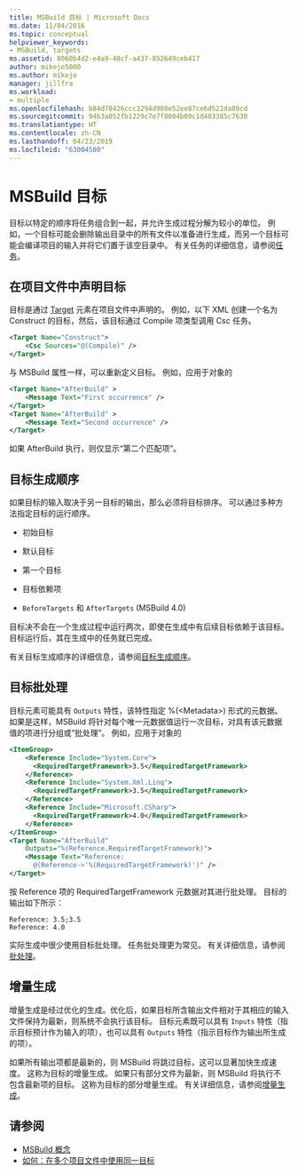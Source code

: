 ```yaml
---
title: MSBuild 目标 | Microsoft Docs
ms.date: 11/04/2016
ms.topic: conceptual
helpviewer_keywords:
- MSBuild, targets
ms.assetid: 8060b4d2-e4a9-48cf-a437-852649ceb417
author: mikejo5000
ms.author: mikejo
manager: jillfra
ms.workload:
- multiple
ms.openlocfilehash: b84d78426ccc3294d908e52ee87ce6d521da89cd
ms.sourcegitcommit: 94b3a052fb1229c7e7f8804b09c1d403385c7630
ms.translationtype: HT
ms.contentlocale: zh-CN
ms.lasthandoff: 04/23/2019
ms.locfileid: "63004580"
---
```

# <a name="msbuild-targets"></a>MSBuild 目标
目标以特定的顺序将任务组合到一起，并允许生成过程分解为较小的单位。 例如，一个目标可能会删除输出目录中的所有文件以准备进行生成，而另一个目标可能会编译项目的输入并将它们置于该空目录中。 有关任务的详细信息，请参阅[任务](../msbuild/msbuild-tasks.md)。

## <a name="declare-targets-in-the-project-file"></a>在项目文件中声明目标
 目标是通过 [Target](../msbuild/target-element-msbuild.md) 元素在项目文件中声明的。 例如，以下 XML 创建一个名为 Construct 的目标，然后，该目标通过 Compile 项类型调用 Csc 任务。

```xml
<Target Name="Construct">
    <Csc Sources="@(Compile)" />
</Target>
```

 与 MSBuild 属性一样，可以重新定义目标。 例如，应用于对象的

```xml
<Target Name="AfterBuild" >
    <Message Text="First occurrence" />
</Target>
<Target Name="AfterBuild" >
    <Message Text="Second occurrence" />
</Target>
```

 如果 AfterBuild 执行，则仅显示“第二个匹配项”。

## <a name="target-build-order"></a>目标生成顺序
 如果目标的输入取决于另一目标的输出，那么必须将目标排序。 可以通过多种方法指定目标的运行顺序。

- 初始目标

- 默认目标

- 第一个目标

- 目标依赖项

- `BeforeTargets` 和 `AfterTargets` (MSBuild 4.0)

目标决不会在一个生成过程中运行两次，即使在生成中有后续目标依赖于该目标。 目标运行后，其在生成中的任务就已完成。

有关目标生成顺序的详细信息，请参阅[目标生成顺序](../msbuild/target-build-order.md)。

## <a name="target-batching"></a>目标批处理
目标元素可能具有 `Outputs` 特性，该特性指定 %(\<Metadata>) 形式的元数据。 如果是这样，MSBuild 将针对每个唯一元数据值运行一次目标，对具有该元数据值的项进行分组或“批处理”。 例如，应用于对象的

```xml
<ItemGroup>
    <Reference Include="System.Core">
      <RequiredTargetFramework>3.5</RequiredTargetFramework>
    </Reference>
    <Reference Include="System.Xml.Linq">
      <RequiredTargetFramework>3.5</RequiredTargetFramework>
    </Reference>
    <Reference Include="Microsoft.CSharp">
      <RequiredTargetFramework>4.0</RequiredTargetFramework>
    </Reference>
</ItemGroup>
<Target Name="AfterBuild"
    Outputs="%(Reference.RequiredTargetFramework)">
    <Message Text="Reference:
      @(Reference->'%(RequiredTargetFramework)')" />
</Target>
```

 按 Reference 项的 RequiredTargetFramework 元数据对其进行批处理。 目标的输出如下所示：

```
Reference: 3.5;3.5
Reference: 4.0
```

 实际生成中很少使用目标批处理。 任务批处理更为常见。 有关详细信息，请参阅[批处理](../msbuild/msbuild-batching.md)。

## <a name="incremental-builds"></a>增量生成
 增量生成是经过优化的生成。优化后，如果目标所含输出文件相对于其相应的输入文件保持为最新，则系统不会执行该目标。 目标元素既可以具有 `Inputs` 特性（指示目标预计作为输入的项），也可以具有 `Outputs` 特性（指示目标作为输出所生成的项）。

 如果所有输出项都是最新的，则 MSBuild 将跳过目标，这可以显著加快生成速度。 这称为目标的增量生成。 如果只有部分文件为最新，则 MSBuild 将执行不包含最新项的目标。 这称为目标的部分增量生成。 有关详细信息，请参阅[增量生成](../msbuild/incremental-builds.md)。

## <a name="see-also"></a>请参阅
- [MSBuild 概念](../msbuild/msbuild-concepts.md)
- [如何：在多个项目文件中使用同一目标](../msbuild/how-to-use-the-same-target-in-multiple-project-files.md)